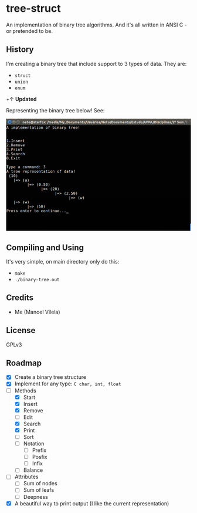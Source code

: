 # tree-struct

An implementation of binary tree algorithms. And it's all written in ANSI C - or pretended to be.

## History

I'm creating a binary tree that include support to 3 types of data. They are:
  * `struct`
  * `union`
  * `enum`

+↑ **Updated**

Representing the binary tree below! See:

![binary-tree](binary-tree.png)

## Compiling and Using

It's very simple, on main directory only do this:
  * `make`
  * `./binary-tree.out`

## Credits

  * Me (Manoel Vilela)

## License

GPLv3

## Roadmap
  - [X] Create a binary tree structure
  - [X] Implement for any type: ```C
  char, int, float```
  - [ ] Methods
    - [X] Start 
    - [X] Insert 
    - [X] Remove      
    - [ ] Edit 
    - [X] Search 
    - [X] Print 
    - [ ] Sort
    - [ ] Notation
      - [ ] Prefix
      - [ ] Posfix
      - [ ] Infix
    - [ ] Balance
  - [ ] Attributes
    - [ ] Sum of nodes
    - [ ] Sum of leafs
    - [ ] Deepness
  - [X] A beautiful way to print output (I like the current representation)